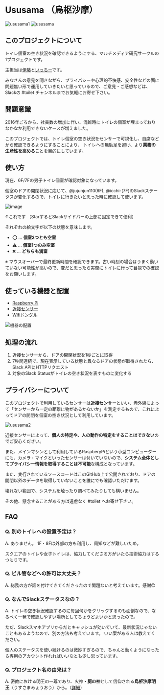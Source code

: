 # Ususama （烏枢沙摩）

![ususama1](https://user-images.githubusercontent.com/4201520/27992828-da035b2e-64d7-11e7-9a34-98a981637fd6.jpg)
![ususama](https://user-images.githubusercontent.com/4201520/28655644-34ce915a-72d8-11e7-867a-2691270d2607.png)


## このプロジェクトについて

トイレ個室の空き状況を確認できるようにする、マルチメディア研究サークルの1プロジェクトです。

主担当は[伊藤](https://github.com/jujunjun110)と[いっちー](https://github.com/icchii0618)です。

みなさんの意見を聞きながら、プライバシーや心理的不快感、安全性などの面に問題無い形で運用していきたいと思っているので、ご意見・ご感想などは、Slackの #toilet チャンネルまでお気軽にお寄せ下さい。

## 問題意識

2016年ごろから、社員数の増加に伴い、混雑時にトイレの個室が埋まっておりなかなか利用できないケースが増えました。

このプロジェクトでは、トイレ個室の空き状況をセンサーで可視化し、自席などから確認できるようにすることにより、
トイレへの無駄足を避け、より**業務の生産性を高める**ことを目的にしています。

## 使い方

現在、6F/7Fの男子トイレ個室が確認対象になっています。

個室のドアの開閉状況に応じて、@jujunjun110(6F), @icchi-(7F)のSlackステータスが変化するので、トイレに行きたいと思った時に確認して使います。

![image](https://user-images.githubusercontent.com/4201520/28655601-e3a37084-72d7-11e7-83eb-cf41fa8821f4.png)

↑これです （StarするとSlackサイドバーの上部に固定できて便利）

それぞれの絵文字が以下の状態を意味します。

- ⭕ ... **個室2つとも空室**
- ⚠️ ... **個室1つのみ空室**
- ❌ ... **どちらも満室**

※ マウスオーバーで最終更新時間を確認できます。古い時刻の場合はうまく動いていない可能性が高いので、変だと思ったら実際にトイレに行って目視での確認をお願いします。

## 使っている機器と配置
- [Raspberry Pi](https://ja.wikipedia.org/wiki/Raspberry_Pi)
- [近接センサー](https://www.pololu.com/product/2579)
- [Wifiドングル](https://www.amazon.co.jp/dp/B004AP8QKM)

![機器の配置](https://user-images.githubusercontent.com/4201520/28625462-5144a972-7257-11e7-8729-a072d76ab5d6.png)


## 処理の流れ
1. 近接センサーから、ドアの開閉状況を1秒ごとに取得
2. 7秒間連続で、現在表示している状態と異なるドアの状態が取得されたら、Slack APIにHTTPリクエスト
3. 対象のSlack Statusがトイレの空き状況を表すものに変化する

## プライバシーについて
このプロジェクトで利用しているセンサーは**近接センサー**といい、赤外線によって「センサーから一定の距離に物があるかないか」を測定するもので、これによってドアの開閉を個室の空き状況として利用しています。

![ususama2](https://user-images.githubusercontent.com/4201520/27992827-da032cee-64d7-11e7-86ed-d99956c4cbbd.jpg)

近接センサーによって、**個人の特定や、人の動作の特定をすることはできない**のでご安心ください。

また、メインマシンとして利用しているRaspberyPiという小型コンピューターにも、カメラ・マイクといったセンサーは付いていないので、**システム全体としてプライバシー情報を取得することは不可能**な構成となっています。

また、実行されているソースコードはこのGitHub上で公開されており、ドアの開閉以外のデータを取得していないことを誰にでも確認いただけます。

壊れない範囲で、システムを触ったり調べてみたりしても構いません。

その他、懸念することがある方は遠慮なく #toilet へお寄せ下さい。

## FAQ

### Q. 別のトイレへの設置予定は？

A. ありません。
1F・8Fは外部の方も利用し、周知などが難しいため。

スクエアのトイレや女子トイレは、協力してくださる方がいたら技術協力はするつもりです。

### Q. ビル管などへの許可は大丈夫？

A. 総務の方が話を付けてきてくださったので問題ないと考えています。感謝😌

### Q. なんでSlackステータスなの？

A. トイレの空き状況確認するのに毎回何かをクリックするのも面倒なので、なるべく一発で確認しやすい場所としてちょうどよいかと思ったので。

ただ、Slackスマホアプリからだとキャッシュが効いていて、最新状況じゃないこともあるようなので、別の方法も考えています。
いい案がある人は教えてください。

個人のステータスを使い続けるのは微妙すぎるので、ちゃんと動くようになったら専用のアカウント作れればいいなとも少し思っています。

### Q. プロジェクト名の由来は？

A. 密教における明王の一尊であり、火神・**厠の神**として信仰される**烏枢沙摩明王**（うすさまみょうおう）から。（[詳細](https://ja.wikipedia.org/wiki/%E7%83%8F%E6%9E%A2%E6%B2%99%E6%91%A9%E6%98%8E%E7%8E%8B)）

